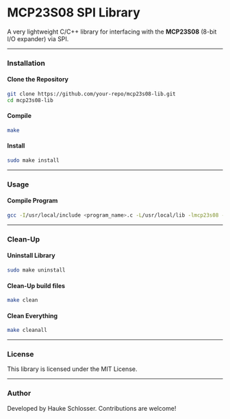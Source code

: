 # MCP23S08 SPI Library

A very lightweight C/C++ library for interfacing with the **MCP23S08** (8-bit I/O expander) via SPI.

---

### Installation

#### Clone the Repository
```sh
git clone https://github.com/your-repo/mcp23s08-lib.git
cd mcp23s08-lib
```

#### Compile
```sh
make
```

#### Install
```sh
sudo make install
```

---

### Usage

#### Compile Program
```sh
gcc -I/usr/local/include <program_name>.c -L/usr/local/lib -lmcp23s08 -Wl,-rpath,/usr/local/lib -o <program_name>
```

---

### Clean-Up

#### Uninstall Library
```sh
sudo make uninstall
```

#### Clean-Up build files
```sh
make clean
```

#### Clean Everything
```sh
make cleanall
```

---

### License

This library is licensed under the MIT License.

---

### Author

Developed by Hauke Schlosser. Contributions are welcome!
